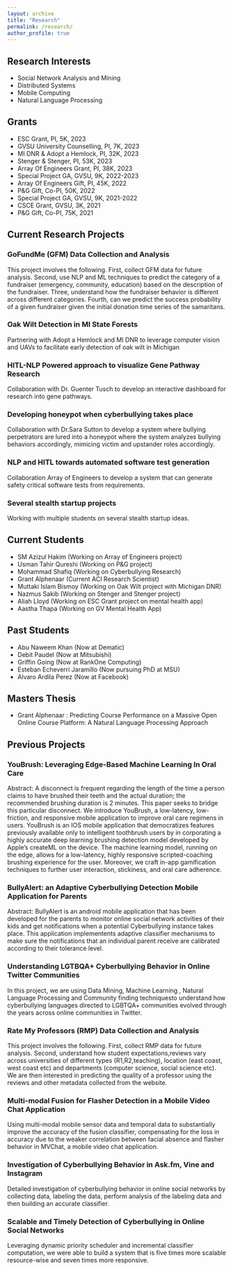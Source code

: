```yaml
---
layout: archive
title: "Research"
permalink: /research/
author_profile: true
---
```


## Research Interests

<ul>
    <li>Social Network Analysis and Mining</li>
    <li>Distributed Systems</li>
    <li>Mobile Computing</li>
    <li>Natural Language Processing</li>
</ul>


## Grants

<ul>
    <li> ESC Grant, PI, 5K, 2023</li>
    <li> GVSU University Counselling, PI, 7K, 2023</li>
    <li> MI DNR & Adopt a Hemlock, PI, 32K, 2023</li>
    <li> Stenger & Stenger, PI, 53K, 2023</li>
    <li> Array Of Engineers Grant, PI, 38K, 2023</li>
    <li> Special Project GA, GVSU, 9K,  2022-2023</li>
    <li> Array Of Engineers Gift, PI, 45K, 2022</li>
    <li> P&G Gift, Co-PI, 50K, 2022</li>
    <li> Special Project GA, GVSU, 9K, 2021-2022</li>
    <li> CSCE Grant, GVSU, 3K, 2021</li>
    <li> P&G Gift, Co-PI, 75K, 2021</li>
</ul>


## Current Research Projects

### GoFundMe (GFM) Data Collection and Analysis
This project involves the following. First, collect GFM data for future analysis. Second, use NLP and ML techniques to predict the category of a fundraiser (emergency, community, education) based on the description of the fundraiser. Three, understand how the fundraiser behavior is different across different categories. Fourth, can we predict the success probability of a given fundraiser given the initial donation time series of the samaritans.

### Oak Wilt Detection in MI State Forests
Partnering with Adopt a Hemlock and MI DNR to leverage computer vision and UAVs to facilitate early detection of oak wilt in Michigan

### HITL-NLP Powered approach to visualize Gene Pathway Research
Collaboration with Dr. Guenter Tusch to develop an nteractive dashboard for research into gene pathways.

### Developing honeypot when cyberbullying takes place
Collaboration with Dr.Sara Sutton to develop a system where bullying perpetrators are lured into a honeypot where the system analyzes bullying behaviors accordingly, mimicing victim and upstander roles accordingly.

### NLP and HITL towards automated software test generation
Collaboration Array of Engineers to develop a system that can generate safety critical software tests from requirements.


### Several stealth startup projects
Working with multiple students on several stealth startup ideas.


## Current Students
<ul>
    <li> SM Azizul Hakim (Working on Array of Engineers project)</li>
    <li> Usman Tahir Qureshi (Working on P&G project)</li>
    <li> Mohammad Shafiq (Working on Cyberbullying Research)</li>
    <li> Grant Alphenaar (Current ACI Research Scientist)</li>
    <li> Muttaki Islam Bismoy (Working on Oak Wilt project with Michigan DNR)</li>
    <li> Nazmus Sakib (Working on Stenger and Stenger project)</li>
    <li> Aliah Lloyd (Working on ESC Grant project on mental health app)</li>
    <li> Aastha Thapa (Working on GV Mental Health App)</li>
</ul>



## Past Students

<ul>
    <li> Abu Naweem Khan (Now at Dematic)</li>
    <li> Debit Paudel (Now at Mitsubishi)</li>
    <li> Griffin Going (Now at RankOne Computing)</li>
    <li> Esteban Echeverri Jaramillo (Now pursuing PhD at MSU)</li>
    <li> Alvaro Ardila Perez (Now at Facebook)</li>
</ul>



## Masters Thesis
<ul>
    <li> Grant Alphenaar : Predicting Course Performance on a Massive Open Online Course Platform: A Natural Language Processing Approach</li>
</ul>


## Previous Projects


### YouBrush: Leveraging Edge-Based Machine Learning In Oral Care

Abstract: A disconnect is frequent regarding the length of the time a person claims to have brushed their teeth and the actual duration; the recommended brushing duration is 2 minutes. This paper seeks to bridge this particular disconnect. We introduce YouBrush, a low-latency, low-friction, and responsive mobile application to improve oral care regimens in users. YouBrush is an IOS mobile application that democratizes features previously available only to intelligent toothbrush users by in corporating a highly accurate deep learning brushing detection model developed by Apple’s createML on the device. The machine learning model, running on the edge, allows for a low-latency, highly responsive scripted-coaching brushing experience for the user. Moreover, we craft in-app gamification techniques to further user interaction, stickiness, and oral care adherence.


### BullyAlert: an Adaptive Cyberbullying Detection Mobile Application for Parents

Abstract: BullyAlert is an android mobile application that has been developed for the parents to monitor online social network activities of their kids and get notifications when a potential Cyberbullying instance takes place. This application implementents adaptive classifier mechanisms to make sure the notifications that an individual parent receive are calibrated according to their tolerance level.



### Understanding LGTBQA+ Cyberbullying Behavior in Online Twitter Communities

In this project, we are using Data Mining, Machine Learning , Natural Language Processing and Community finding techniquesto understand how cyberbullying languages directed to LGBTQA+ communities evolved through the years across online communities in Twitter.


### Rate My Professors (RMP) Data Collection and Analysis
This project involves the following. First, collect RMP data for future analysis. Second, understand how student expectations,reviews vary across universities of different types (R1,R2,teaching), location (east coast, west coast etc) and departments (computer science, social science etc). We are then interested in predicting the quality of a professor using the reviews and other metadata collected from the website.

### Multi-modal Fusion for Flasher Detection in a Mobile Video Chat Application
Using multi-modal mobile sensor data and temporal data to substantially improve the accuracy of the fusion classifier, compensating for the loss in accuracy due to the weaker correlation between facial absence and flasher behavior in MVChat, a mobile video chat application.


### Investigation of Cyberbullying Behavior in Ask.fm, Vine and Instagram
Detailed investigation of cyberbullying behavior in online social networks by collecting data,
labeling the data, perform analysis of the labeling data and then building an accurate classifier.



### Scalable and Timely Detection of Cyberbullying in Online Social Networks
Leveraging dynamic priority scheduler and incremental classifier computation, we were able to
build a system that is five times more scalable resource-wise and seven times more responsive.



                            